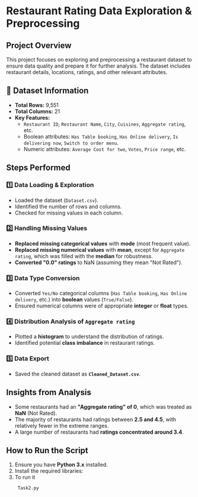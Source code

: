 #  Restaurant Rating Data Exploration & Preprocessing

##  Project Overview
This project focuses on exploring and preprocessing a restaurant dataset to ensure data quality and prepare it for further analysis. The dataset includes restaurant details, locations, ratings, and other relevant attributes.

## 📂 Dataset Information
- **Total Rows:** 9,551  
- **Total Columns:** 21  
- **Key Features:**
  - `Restaurant ID`, `Restaurant Name`, `City`, `Cuisines`, `Aggregate rating`, etc.
  - Boolean attributes: `Has Table booking`, `Has Online delivery`, `Is delivering now`, `Switch to order menu`.
  - Numeric attributes: `Average Cost for two`, `Votes`, `Price range`, etc.

##  Steps Performed

### 1️⃣ Data Loading & Exploration
- Loaded the dataset (`Dataset.csv`).
- Identified the number of rows and columns.
- Checked for missing values in each column.

### 2️⃣ Handling Missing Values
- **Replaced missing categorical values** with **mode** (most frequent value).
- **Replaced missing numerical values** with **mean**, except for `Aggregate rating`, which was filled with the **median** for robustness.
- **Converted "0.0" ratings** to NaN (assuming they mean "Not Rated").

### 3️⃣ Data Type Conversion
- Converted `Yes/No` categorical columns (`Has Table booking`, `Has Online delivery`, etc.) into **boolean** values (`True/False`).
- Ensured numerical columns were of appropriate **integer** or **float** types.

### 4️⃣ Distribution Analysis of `Aggregate rating`
- Plotted a **histogram** to understand the distribution of ratings.
- Identified potential **class imbalance** in restaurant ratings.

### 5️⃣ Data Export
- Saved the cleaned dataset as **`Cleaned_Dataset.csv`**.

## Insights from Analysis
- Some restaurants had an **"Aggregate rating" of 0**, which was treated as **NaN** (Not Rated).
- The majority of restaurants had ratings between **2.5 and 4.5**, with relatively fewer in the extreme ranges.
- A large number of restaurants had **ratings concentrated around 3.4**.

##  How to Run the Script
1. Ensure you have **Python 3.x** installed.
2. Install the required libraries:  
3. To run it 
   ```bash
    Task2.py
